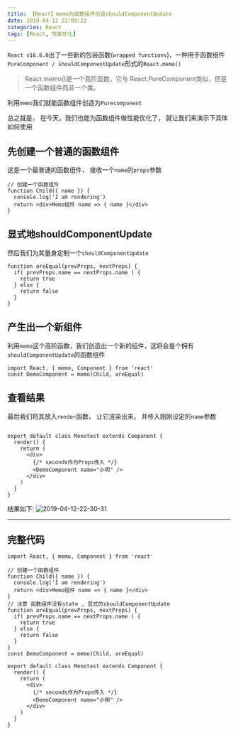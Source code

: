 ```yaml
---
title: 【React】memo为函数组件创造shouldComponentUpdate
date: 2019-04-12 22:09:22
categories: React 
tags: [React, 性能优化]
---
```



`React v16.6.0`出了一些新的包装函数(`wrapped functions`)，一种用于函数组件`PureComponent / shouldComponentUpdate`形式的`React.memo()`

> React.memo()是一个高阶函数，它与 React.PureComponent类似，但是一个函数组件而非一个类。

利用`memo`我们就能函数组件创造为`Purecomponent`

总之就是， 在今天，我们也能为函数组件做性能优化了， 就让我们来演示下具体如何使用

## 先创建一个普通的函数组件

这是一个最普通的函数组件， 接收一个`name`的`props`参数
```Js
// 创建一个函数组件
function Child({ name }) {
  console.log('I am rendering')
  return <div>Memo组件 name => { name }</div>
}
```
## 显式地shouldComponentUpdate
然后我们为其量身定制一个`shouldComponentUpdate`
```Js
function areEqual(prevProps, nextProps) {
  if( prevProps.name == nextProps.name ) {
    return true
  } else {
    return false
  }
}
```
## 产生出一个新组件
利用`memo`这个高阶函数，我们创造出一个新的组件，这将会是个拥有`shouldComponentUpdate`的函数组件
```Js
import React, { memo, Component } from 'react'
const DemoComponent = memo(Child, areEqual)
```

## 查看结果
最后我们将其放入`render`函数， 让它渲染出来， 并传入刚刚设定的`name`参数
```Js

export default class Menotest extends Component {
  render() {
    return (
      <div>
        {/* seconds作为Props传入 */}
        <DemoComponent name="小明" />
      </div>
    )
  }
}
```


结果如下:
![2019-04-12-22-30-31](http://img.nixiaolei.com/2019-04-12-22-30-31.png)

*** 

## 完整代码
```Js
import React, { memo, Component } from 'react'

// 创建一个函数组件
function Child({ name }) {
  console.log('I am rendering')
  return <div>Memo组件 name => { name }</div>
}
// 注意 函数组件没有state , 显式的shouldComponentUpdate
function areEqual(prevProps, nextProps) {
  if( prevProps.name == nextProps.name ) {
    return true
  } else {
    return false
  }
}
const DemoComponent = memo(Child, areEqual)

export default class Menotest extends Component {
  render() {
    return (
      <div>
        {/* seconds作为Props传入 */}
        <DemoComponent name="小明" />
      </div>
    )
  }
}
```







